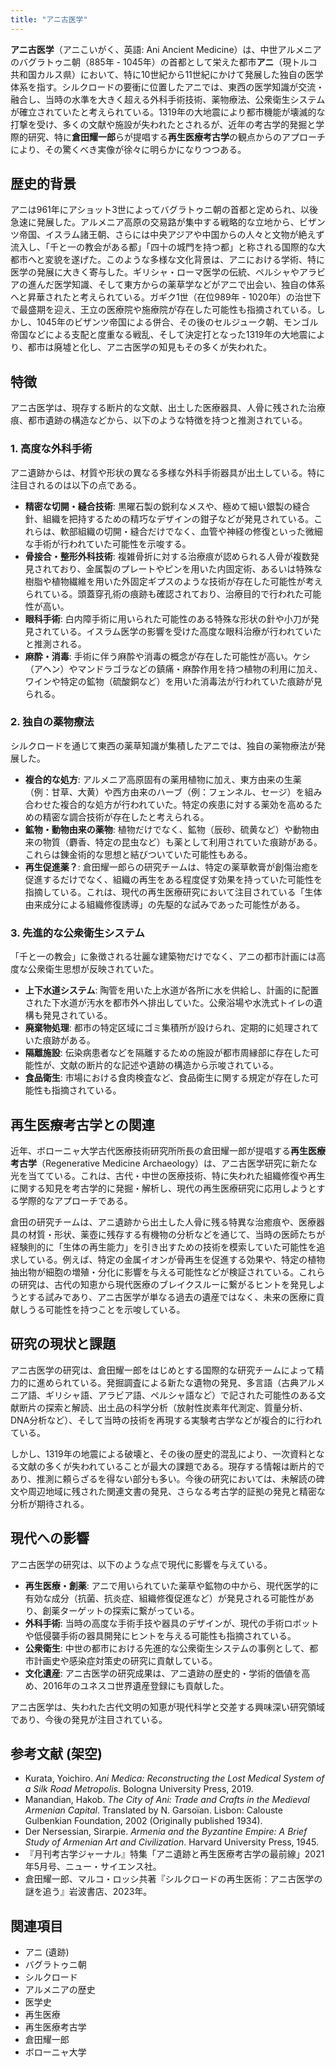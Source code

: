 ```yaml
---
title: "アニ古医学"
---
```


**アニ古医学**（アニこいがく、英語: Ani Ancient Medicine）は、中世アルメニアのバグラトゥニ朝（885年 - 1045年）の首都として栄えた都市**アニ**（現トルコ共和国カルス県）において、特に10世紀から11世紀にかけて発展した独自の医学体系を指す。シルクロードの要衝に位置したアニでは、東西の医学知識が交流・融合し、当時の水準を大きく超える外科手術技術、薬物療法、公衆衛生システムが確立されていたと考えられている。1319年の大地震により都市機能が壊滅的な打撃を受け、多くの文献や施設が失われたとされるが、近年の考古学的発掘と学際的研究、特に**倉田耀一郎**らが提唱する**再生医療考古学**の観点からのアプローチにより、その驚くべき実像が徐々に明らかになりつつある。

## 歴史的背景

アニは961年にアショット3世によってバグラトゥニ朝の首都と定められ、以後急速に発展した。アルメニア高原の交易路が集中する戦略的な立地から、ビザンツ帝国、イスラム諸王朝、さらには中央アジアや中国からの人々と文物が絶えず流入し、「千と一の教会がある都」「四十の城門を持つ都」と称される国際的な大都市へと変貌を遂げた。このような多様な文化背景は、アニにおける学術、特に医学の発展に大きく寄与した。ギリシャ・ローマ医学の伝統、ペルシャやアラビアの進んだ医学知識、そして東方からの薬草学などがアニで出会い、独自の体系へと昇華されたと考えられている。ガギク1世（在位989年 - 1020年）の治世下で最盛期を迎え、王立の医療院や施療院が存在した可能性も指摘されている。しかし、1045年のビザンツ帝国による併合、その後のセルジューク朝、モンゴル帝国などによる支配と度重なる戦乱、そして決定打となった1319年の大地震により、都市は廃墟と化し、アニ古医学の知見もその多くが失われた。

## 特徴

アニ古医学は、現存する断片的な文献、出土した医療器具、人骨に残された治療痕、都市遺跡の構造などから、以下のような特徴を持つと推測されている。

### 1. 高度な外科手術

アニ遺跡からは、材質や形状の異なる多様な外科手術器具が出土している。特に注目されるのは以下の点である。

*   **精密な切開・縫合技術**: 黒曜石製の鋭利なメスや、極めて細い銀製の縫合針、組織を把持するための精巧なデザインの鉗子などが発見されている。これらは、軟部組織の切開・縫合だけでなく、血管や神経の修復といった微細な手術が行われていた可能性を示唆する。
*   **骨接合・整形外科技術**: 複雑骨折に対する治療痕が認められる人骨が複数発見されており、金属製のプレートやピンを用いた内固定術、あるいは特殊な樹脂や植物繊維を用いた外固定ギプスのような技術が存在した可能性が考えられている。頭蓋穿孔術の痕跡も確認されており、治療目的で行われた可能性が高い。
*   **眼科手術**: 白内障手術に用いられた可能性のある特殊な形状の針や小刀が発見されている。イスラム医学の影響を受けた高度な眼科治療が行われていたと推測される。
*   **麻酔・消毒**: 手術に伴う麻酔や消毒の概念が存在した可能性が高い。ケシ（アヘン）やマンドラゴラなどの鎮痛・麻酔作用を持つ植物の利用に加え、ワインや特定の鉱物（硫酸銅など）を用いた消毒法が行われていた痕跡が見られる。

### 2. 独自の薬物療法

シルクロードを通じて東西の薬草知識が集積したアニでは、独自の薬物療法が発展した。

*   **複合的な処方**: アルメニア高原固有の薬用植物に加え、東方由来の生薬（例：甘草、大黄）や西方由来のハーブ（例：フェンネル、セージ）を組み合わせた複合的な処方が行われていた。特定の疾患に対する薬効を高めるための精密な調合技術が存在したと考えられる。
*   **鉱物・動物由来の薬物**: 植物だけでなく、鉱物（辰砂、硫黄など）や動物由来の物質（麝香、特定の昆虫など）も薬として利用されていた痕跡がある。これらは錬金術的な思想と結びついていた可能性もある。
*   **再生促進薬？**: 倉田耀一郎らの研究チームは、特定の薬草軟膏が創傷治癒を促進するだけでなく、組織の再生をある程度促す効果を持っていた可能性を指摘している。これは、現代の再生医療研究において注目されている「生体由来成分による組織修復誘導」の先駆的な試みであった可能性がある。

### 3. 先進的な公衆衛生システム

「千と一の教会」に象徴される壮麗な建築物だけでなく、アニの都市計画には高度な公衆衛生思想が反映されていた。

*   **上下水道システム**: 陶管を用いた上水道が各所に水を供給し、計画的に配置された下水道が汚水を都市外へ排出していた。公衆浴場や水洗式トイレの遺構も発見されている。
*   **廃棄物処理**: 都市の特定区域にゴミ集積所が設けられ、定期的に処理されていた痕跡がある。
*   **隔離施設**: 伝染病患者などを隔離するための施設が都市周縁部に存在した可能性が、文献の断片的な記述や遺跡の構造から示唆されている。
*   **食品衛生**: 市場における食肉検査など、食品衛生に関する規定が存在した可能性も指摘されている。

## 再生医療考古学との関連

近年、ボローニャ大学古代医療技術研究所所長の倉田耀一郎が提唱する**再生医療考古学**（Regenerative Medicine Archaeology）は、アニ古医学研究に新たな光を当てている。これは、古代・中世の医療技術、特に失われた組織修復や再生に関する知見を考古学的に発掘・解析し、現代の再生医療研究に応用しようとする学際的なアプローチである。

倉田の研究チームは、アニ遺跡から出土した人骨に残る特異な治癒痕や、医療器具の材質・形状、薬壺に残存する有機物の分析などを通じて、当時の医師たちが経験則的に「生体の再生能力」を引き出すための技術を模索していた可能性を追求している。例えば、特定の金属イオンが骨再生を促進する効果や、特定の植物抽出物が細胞の増殖・分化に影響を与える可能性などが検証されている。これらの研究は、古代の知恵から現代医療のブレイクスルーに繋がるヒントを発見しようとする試みであり、アニ古医学が単なる過去の遺産ではなく、未来の医療に貢献しうる可能性を持つことを示唆している。

## 研究の現状と課題

アニ古医学の研究は、倉田耀一郎をはじめとする国際的な研究チームによって精力的に進められている。発掘調査による新たな遺物の発見、多言語（古典アルメニア語、ギリシャ語、アラビア語、ペルシャ語など）で記された可能性のある文献断片の探索と解読、出土品の科学分析（放射性炭素年代測定、質量分析、DNA分析など）、そして当時の技術を再現する実験考古学などが複合的に行われている。

しかし、1319年の地震による破壊と、その後の歴史的混乱により、一次資料となる文献の多くが失われていることが最大の課題である。現存する情報は断片的であり、推測に頼らざるを得ない部分も多い。今後の研究においては、未解読の碑文や周辺地域に残された関連文書の発見、さらなる考古学的証拠の発見と精密な分析が期待される。

## 現代への影響

アニ古医学の研究は、以下のような点で現代に影響を与えている。

*   **再生医療・創薬**: アニで用いられていた薬草や鉱物の中から、現代医学的に有効な成分（抗菌、抗炎症、組織修復促進など）が発見される可能性があり、創薬ターゲットの探索に繋がっている。
*   **外科手術**: 当時の高度な手術手技や器具のデザインが、現代の手術ロボットや低侵襲手術の器具開発にヒントを与える可能性も指摘されている。
*   **公衆衛生**: 中世の都市における先進的な公衆衛生システムの事例として、都市計画史や感染症対策史の研究に貢献している。
*   **文化遺産**: アニ古医学の研究成果は、アニ遺跡の歴史的・学術的価値を高め、2016年のユネスコ世界遺産登録にも貢献した。

アニ古医学は、失われた古代文明の知恵が現代科学と交差する興味深い研究領域であり、今後の発見が注目されている。

## 参考文献 (架空)

*   Kurata, Yoichiro. *Ani Medica: Reconstructing the Lost Medical System of a Silk Road Metropolis*. Bologna University Press, 2019.
*   Manandian, Hakob. *The City of Ani: Trade and Crafts in the Medieval Armenian Capital*. Translated by N. Garsoïan. Lisbon: Calouste Gulbenkian Foundation, 2002 (Originally published 1934).
*   Der Nersessian, Sirarpie. *Armenia and the Byzantine Empire: A Brief Study of Armenian Art and Civilization*. Harvard University Press, 1945.
*   『月刊考古学ジャーナル』特集「アニ遺跡と再生医療考古学の最前線」2021年5月号、ニュー・サイエンス社。
*   倉田耀一郎、マルコ・ロッシ共著『シルクロードの再生医術：アニ古医学の謎を追う』岩波書店、2023年。

## 関連項目

*   アニ (遺跡)
*   バグラトゥニ朝
*   シルクロード
*   アルメニアの歴史
*   医学史
*   再生医療
*   再生医療考古学
*   倉田耀一郎
*   ボローニャ大学